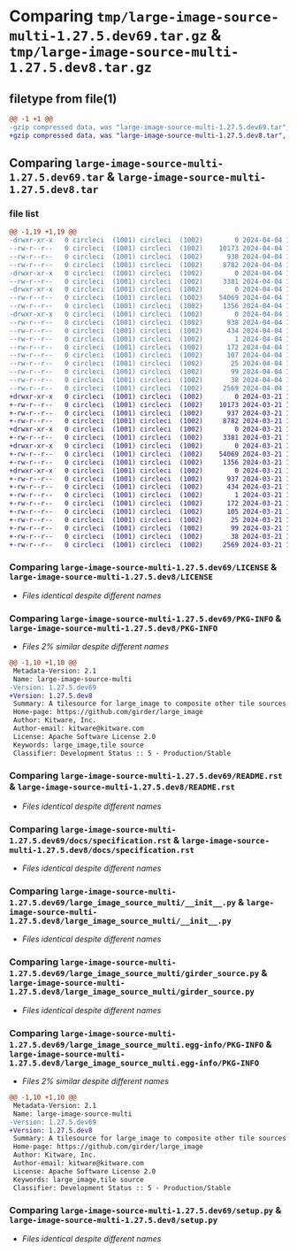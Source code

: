 # Comparing `tmp/large-image-source-multi-1.27.5.dev69.tar.gz` & `tmp/large-image-source-multi-1.27.5.dev8.tar.gz`

## filetype from file(1)

```diff
@@ -1 +1 @@
-gzip compressed data, was "large-image-source-multi-1.27.5.dev69.tar", last modified: Thu Apr  4 13:13:26 2024, max compression
+gzip compressed data, was "large-image-source-multi-1.27.5.dev8.tar", last modified: Thu Mar 21 13:11:13 2024, max compression
```

## Comparing `large-image-source-multi-1.27.5.dev69.tar` & `large-image-source-multi-1.27.5.dev8.tar`

### file list

```diff
@@ -1,19 +1,19 @@
-drwxr-xr-x   0 circleci  (1001) circleci  (1002)        0 2024-04-04 13:13:26.878937 large-image-source-multi-1.27.5.dev69/
--rw-r--r--   0 circleci  (1001) circleci  (1002)    10173 2024-04-04 13:13:26.000000 large-image-source-multi-1.27.5.dev69/LICENSE
--rw-r--r--   0 circleci  (1001) circleci  (1002)      938 2024-04-04 13:13:26.878937 large-image-source-multi-1.27.5.dev69/PKG-INFO
--rw-r--r--   0 circleci  (1001) circleci  (1002)     8782 2024-04-04 13:13:26.000000 large-image-source-multi-1.27.5.dev69/README.rst
-drwxr-xr-x   0 circleci  (1001) circleci  (1002)        0 2024-04-04 13:13:26.874937 large-image-source-multi-1.27.5.dev69/docs/
--rw-r--r--   0 circleci  (1001) circleci  (1002)     3381 2024-04-04 13:10:30.000000 large-image-source-multi-1.27.5.dev69/docs/specification.rst
-drwxr-xr-x   0 circleci  (1001) circleci  (1002)        0 2024-04-04 13:13:26.874937 large-image-source-multi-1.27.5.dev69/large_image_source_multi/
--rw-r--r--   0 circleci  (1001) circleci  (1002)    54069 2024-04-04 13:10:30.000000 large-image-source-multi-1.27.5.dev69/large_image_source_multi/__init__.py
--rw-r--r--   0 circleci  (1001) circleci  (1002)     1356 2024-04-04 13:10:30.000000 large-image-source-multi-1.27.5.dev69/large_image_source_multi/girder_source.py
-drwxr-xr-x   0 circleci  (1001) circleci  (1002)        0 2024-04-04 13:13:26.878937 large-image-source-multi-1.27.5.dev69/large_image_source_multi.egg-info/
--rw-r--r--   0 circleci  (1001) circleci  (1002)      938 2024-04-04 13:13:26.000000 large-image-source-multi-1.27.5.dev69/large_image_source_multi.egg-info/PKG-INFO
--rw-r--r--   0 circleci  (1001) circleci  (1002)      434 2024-04-04 13:13:26.000000 large-image-source-multi-1.27.5.dev69/large_image_source_multi.egg-info/SOURCES.txt
--rw-r--r--   0 circleci  (1001) circleci  (1002)        1 2024-04-04 13:13:26.000000 large-image-source-multi-1.27.5.dev69/large_image_source_multi.egg-info/dependency_links.txt
--rw-r--r--   0 circleci  (1001) circleci  (1002)      172 2024-04-04 13:13:26.000000 large-image-source-multi-1.27.5.dev69/large_image_source_multi.egg-info/entry_points.txt
--rw-r--r--   0 circleci  (1001) circleci  (1002)      107 2024-04-04 13:13:26.000000 large-image-source-multi-1.27.5.dev69/large_image_source_multi.egg-info/requires.txt
--rw-r--r--   0 circleci  (1001) circleci  (1002)       25 2024-04-04 13:13:26.000000 large-image-source-multi-1.27.5.dev69/large_image_source_multi.egg-info/top_level.txt
--rw-r--r--   0 circleci  (1001) circleci  (1002)       99 2024-04-04 13:10:30.000000 large-image-source-multi-1.27.5.dev69/pyproject.toml
--rw-r--r--   0 circleci  (1001) circleci  (1002)       38 2024-04-04 13:13:26.878937 large-image-source-multi-1.27.5.dev69/setup.cfg
--rw-r--r--   0 circleci  (1001) circleci  (1002)     2569 2024-04-04 13:10:30.000000 large-image-source-multi-1.27.5.dev69/setup.py
+drwxr-xr-x   0 circleci  (1001) circleci  (1002)        0 2024-03-21 13:11:13.852408 large-image-source-multi-1.27.5.dev8/
+-rw-r--r--   0 circleci  (1001) circleci  (1002)    10173 2024-03-21 13:11:13.000000 large-image-source-multi-1.27.5.dev8/LICENSE
+-rw-r--r--   0 circleci  (1001) circleci  (1002)      937 2024-03-21 13:11:13.852408 large-image-source-multi-1.27.5.dev8/PKG-INFO
+-rw-r--r--   0 circleci  (1001) circleci  (1002)     8782 2024-03-21 13:11:13.000000 large-image-source-multi-1.27.5.dev8/README.rst
+drwxr-xr-x   0 circleci  (1001) circleci  (1002)        0 2024-03-21 13:11:13.852408 large-image-source-multi-1.27.5.dev8/docs/
+-rw-r--r--   0 circleci  (1001) circleci  (1002)     3381 2024-03-21 13:08:10.000000 large-image-source-multi-1.27.5.dev8/docs/specification.rst
+drwxr-xr-x   0 circleci  (1001) circleci  (1002)        0 2024-03-21 13:11:13.852408 large-image-source-multi-1.27.5.dev8/large_image_source_multi/
+-rw-r--r--   0 circleci  (1001) circleci  (1002)    54069 2024-03-21 13:08:10.000000 large-image-source-multi-1.27.5.dev8/large_image_source_multi/__init__.py
+-rw-r--r--   0 circleci  (1001) circleci  (1002)     1356 2024-03-21 13:08:10.000000 large-image-source-multi-1.27.5.dev8/large_image_source_multi/girder_source.py
+drwxr-xr-x   0 circleci  (1001) circleci  (1002)        0 2024-03-21 13:11:13.852408 large-image-source-multi-1.27.5.dev8/large_image_source_multi.egg-info/
+-rw-r--r--   0 circleci  (1001) circleci  (1002)      937 2024-03-21 13:11:13.000000 large-image-source-multi-1.27.5.dev8/large_image_source_multi.egg-info/PKG-INFO
+-rw-r--r--   0 circleci  (1001) circleci  (1002)      434 2024-03-21 13:11:13.000000 large-image-source-multi-1.27.5.dev8/large_image_source_multi.egg-info/SOURCES.txt
+-rw-r--r--   0 circleci  (1001) circleci  (1002)        1 2024-03-21 13:11:13.000000 large-image-source-multi-1.27.5.dev8/large_image_source_multi.egg-info/dependency_links.txt
+-rw-r--r--   0 circleci  (1001) circleci  (1002)      172 2024-03-21 13:11:13.000000 large-image-source-multi-1.27.5.dev8/large_image_source_multi.egg-info/entry_points.txt
+-rw-r--r--   0 circleci  (1001) circleci  (1002)      105 2024-03-21 13:11:13.000000 large-image-source-multi-1.27.5.dev8/large_image_source_multi.egg-info/requires.txt
+-rw-r--r--   0 circleci  (1001) circleci  (1002)       25 2024-03-21 13:11:13.000000 large-image-source-multi-1.27.5.dev8/large_image_source_multi.egg-info/top_level.txt
+-rw-r--r--   0 circleci  (1001) circleci  (1002)       99 2024-03-21 13:08:10.000000 large-image-source-multi-1.27.5.dev8/pyproject.toml
+-rw-r--r--   0 circleci  (1001) circleci  (1002)       38 2024-03-21 13:11:13.852408 large-image-source-multi-1.27.5.dev8/setup.cfg
+-rw-r--r--   0 circleci  (1001) circleci  (1002)     2569 2024-03-21 13:08:10.000000 large-image-source-multi-1.27.5.dev8/setup.py
```

### Comparing `large-image-source-multi-1.27.5.dev69/LICENSE` & `large-image-source-multi-1.27.5.dev8/LICENSE`

 * *Files identical despite different names*

### Comparing `large-image-source-multi-1.27.5.dev69/PKG-INFO` & `large-image-source-multi-1.27.5.dev8/PKG-INFO`

 * *Files 2% similar despite different names*

```diff
@@ -1,10 +1,10 @@
 Metadata-Version: 2.1
 Name: large-image-source-multi
-Version: 1.27.5.dev69
+Version: 1.27.5.dev8
 Summary: A tilesource for large_image to composite other tile sources
 Home-page: https://github.com/girder/large_image
 Author: Kitware, Inc.
 Author-email: kitware@kitware.com
 License: Apache Software License 2.0
 Keywords: large_image,tile source
 Classifier: Development Status :: 5 - Production/Stable
```

### Comparing `large-image-source-multi-1.27.5.dev69/README.rst` & `large-image-source-multi-1.27.5.dev8/README.rst`

 * *Files identical despite different names*

### Comparing `large-image-source-multi-1.27.5.dev69/docs/specification.rst` & `large-image-source-multi-1.27.5.dev8/docs/specification.rst`

 * *Files identical despite different names*

### Comparing `large-image-source-multi-1.27.5.dev69/large_image_source_multi/__init__.py` & `large-image-source-multi-1.27.5.dev8/large_image_source_multi/__init__.py`

 * *Files identical despite different names*

### Comparing `large-image-source-multi-1.27.5.dev69/large_image_source_multi/girder_source.py` & `large-image-source-multi-1.27.5.dev8/large_image_source_multi/girder_source.py`

 * *Files identical despite different names*

### Comparing `large-image-source-multi-1.27.5.dev69/large_image_source_multi.egg-info/PKG-INFO` & `large-image-source-multi-1.27.5.dev8/large_image_source_multi.egg-info/PKG-INFO`

 * *Files 2% similar despite different names*

```diff
@@ -1,10 +1,10 @@
 Metadata-Version: 2.1
 Name: large-image-source-multi
-Version: 1.27.5.dev69
+Version: 1.27.5.dev8
 Summary: A tilesource for large_image to composite other tile sources
 Home-page: https://github.com/girder/large_image
 Author: Kitware, Inc.
 Author-email: kitware@kitware.com
 License: Apache Software License 2.0
 Keywords: large_image,tile source
 Classifier: Development Status :: 5 - Production/Stable
```

### Comparing `large-image-source-multi-1.27.5.dev69/setup.py` & `large-image-source-multi-1.27.5.dev8/setup.py`

 * *Files identical despite different names*

